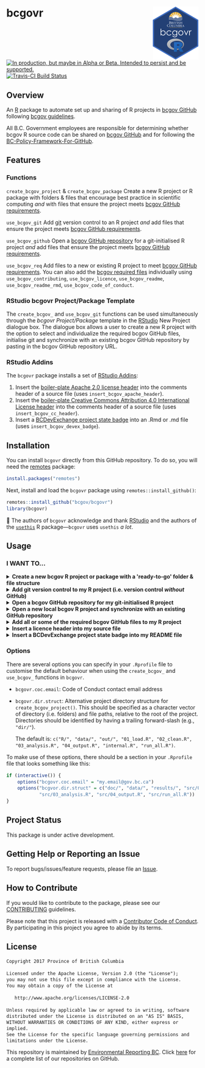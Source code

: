 
<!-- README.md is generated from README.Rmd. Please edit README.Rmd (this file) -->
bcgovr <img src="img/logo.png" align="right" />
===============================================

<a rel="Delivery" href="https://github.com/BCDevExchange/assets/blob/master/README.md"><img alt="In production, but maybe in Alpha or Beta. Intended to persist and be supported." style="border-width:0" src="https://assets.bcdevexchange.org/images/badges/delivery.svg" title="In production, but maybe in Alpha or Beta. Intended to persist and be supported." /></a>[![Travis-CI Build Status](https://travis-ci.org/bcgov/bcgovr.svg?branch=master)](https://travis-ci.org/bcgov/bcgovr)

Overview
--------

An [R](http://r-project.org) package to automate set up and sharing of R projects in [bcgov GitHub](https://github.com/bcgov) following [bcgov guidelines](https://github.com/bcgov/BC-Policy-Framework-For-GitHub).

All B.C. Government employees are responsible for determining whether bcgov R source code can be shared on [bcgov GitHub](https://github.com/bcgov) and for following the [BC-Policy-Framework-For-GitHub](https://github.com/bcgov/BC-Policy-Framework-For-GitHub).

Features
--------

### Functions

`create_bcgov_project` & `create_bcgov_package` Create a new R project or R package with folders & files that encourage best practice in scientific computing *and* with files that ensure the project meets [bcgov GitHub requirements](https://github.com/bcgov/BC-Policy-Framework-For-GitHub/blob/master/BC-Gov-Org-HowTo/Cheatsheet.md).

`use_bcgov_git` Add [git](https://git-scm.com/) version control to an R project *and* add files that ensure the project meets [bcgov GitHub requirements](https://github.com/bcgov/BC-Policy-Framework-For-GitHub/blob/master/BC-Gov-Org-HowTo/Cheatsheet.md).

`use_bcgov_github` Open a [bcgov GitHub repository](https://github.com/bcgov) for a git-initialised R project *and* add files that ensure the project meets [bcgov GitHub requirements](https://github.com/bcgov/BC-Policy-Framework-For-GitHub/blob/master/BC-Gov-Org-HowTo/Cheatsheet.md).

`use_bcgov_req` Add files to a new or existing R project to meet [bcgov GitHub requirements](https://github.com/bcgov/BC-Policy-Framework-For-GitHub/blob/master/BC-Gov-Org-HowTo/Cheatsheet.md). You can also add the [bcgov required files](https://github.com/bcgov/BC-Policy-Framework-For-GitHub/blob/master/BC-Gov-Org-HowTo/Cheatsheet.md) individually using `use_bcgov_contributing`, `use_bcgov_licence`, `use_bcgov_readme`, `use_bcgov_readme_rmd`, `use_bcgov_code_of_conduct`.

### RStudio bcgovr Project/Package Template

The `create_bcgov_` and `use_bcgov_git` functions can be used simultaneously through the *bcgovr Project/Package* template in the [RStudio](https://www.rstudio.com/) New Project dialogue box. The dialogue box allows a user to create a new R project with the option to select and individualize the required bcgov GitHub files, initialise git and synchronize with an existing bcgov GitHub repository by pasting in the bcgov GitHub repository URL.

### RStudio Addins

The `bcgovr` package installs a set of [RStudio Addins](https://rstudio.github.io/rstudioaddins/):

1.  Insert the [boiler-plate Apache 2.0 license header](https://github.com/bcgov/BC-Policy-Framework-For-GitHub/blob/master/BC-Open-Source-Development-Employee-Guide/Licenses.md) into the comments header of a source file (uses `insert_bcgov_apache_header`).
2.  Insert the [boiler-plate Creative Commons Attribution 4.0 International License header](https://github.com/bcgov/BC-Policy-Framework-For-GitHub/blob/master/BC-Open-Source-Development-Employee-Guide/Licenses.md) into the comments header of a source file (uses `insert_bcgov_cc_header`).
3.  Insert a [BCDevExchange project state badge](https://github.com/BCDevExchange/assets/blob/master/README.md) into an .Rmd or .md file (uses `insert_bcgov_devex_badge`).

Installation
------------

You can install `bcgovr` directly from this GitHub repository. To do so, you will need the [remotes](https://cran.r-project.org/web/packages/remotes/index.html) package:

``` r
install.packages("remotes")
```

Next, install and load the `bcgovr` package using `remotes::install_github()`:

``` r
remotes::install_github("bcgov/bcgovr")
library(bcgovr)
```

🎉 The authors of `bcgovr` acknowledge and thank [RStudio](https://www.rstudio.com/) and the authors of the [`usethis`](https://cran.r-project.org/web/packages/usethis/index.html) R package—`bcgovr` uses `usethis` *a lot*.

Usage
-----

### I WANT TO...

<details><summary><strong>Create a new bcgov R project or package with a 'ready-to-go' folder & file structure</strong></summary>

<br />

Create, populate and open a new, local R project using `bcgovr::create_bcgov_project()`. Be sure to either specify your local directory using the `path` argument, or `setwd("C:/my_bcgov_analysis")` before running `create_bcgov_project()`. The template `bcgovr` folders and files and required bcgov GitHub files will be created in the new directory. For using different project templates, see the [Options](#options) section below. Type `?create_bcgov_project` in the R console for help.

``` r
bcgovr::bcgovr::create_bcgov_project(path = "C:\_dev\bcgovr_analysis") 
```

The `create_bcgov_package()` function is used the same way as `create_bcgov_project()` but will create all the folders & files to get started on creating an R package. Type `?create_bcgov_package` in the R console for help. The [R packages](http://r-pkgs.had.co.nz/) book by Hadley Wickham is an incredible resource if you are looking to create packages.

<br />

</details>

<details><summary><strong>Add git version control to my R project (i.e. version control <i>without</i> GitHub)</strong></summary>

<br />

Put your local R project under version control by creating a [git](https://git-scm.com/) repository using `use_bcgov_git`—this automatically completes staging and committing of the initial folders & files inside the project. The `use_bcgov_git` function also ensures the project has the required bcgov GitHub files. Type `?use_bcgov_git` in the R console for help.

<br />

</details>

<details><summary><strong>Open a bcgov GitHub repository for my git-initialised R project</strong></summary>

<br />

Share your git-initialised R project on [bcgov GitHub](https://github.com/bcgov) using `use_bcgov_github`. The `use_bcgov_github` function creates a repository on bcgov GitHub and adds and synchronizes your local project with the newly created bcgov GitHub origin. The `use_bcgov_github` function also ensures the project has the required bcgov GitHub files. Type `?use_bcgov_github` in the R console for help.

To add your project to bcgov GitHub with `use_bcgov_github` users need to have a GitHub account *and* be a [member of the bcgov GitHub organization](https://github.com/bcgov/BC-Policy-Framework-For-GitHub/blob/master/BC-Gov-Org-HowTo/Cheatsheet.md).

<br />

</details>

<details><summary><strong>Open a new local bcgov R project and synchronize with an existing GitHub repository</strong></summary>

<br />

The *bcgovr Project/Package* template in the [RStudio](https://www.rstudio.com/) New Project dialogue box allows a user to create a new R project with the option to select and individualize the required bcgov GitHub files, initialise git and synchronize with an existing bcgov GitHub repository by pasting in the bcgov GitHub repository URL.

<br />

</details>

<details><summary><strong>Add all or some of the required bcgov GitHub files to my R project</strong></summary>

<br />

Add the [required bcgov GitHub](https://github.com/bcgov/BC-Policy-Framework-For-GitHub/blob/master/BC-Gov-Org-HowTo/Cheatsheet.md) files—a LICENCE, a README, a CODE OF CONDUCT and a CONTRIBUTING file—to any new or existing bcgov R project or package using `use_bcgov_req()`. Type `?use_bcgov_req` in the R console for help.

You can use the `licence`, `coc_email` & `rmarkdown` arguments to change the default Apache 2.0 License, add your contact details to the Code of Conduct, or decline a README.Rmd file—maybe you only want a README.md for the project?

``` r
use_bcgov_req(licence="cc-by", rmarkdown=FALSE, coc_email="my.email@gov.bc.ca")
```

You can also add the individual required files as needed using:

``` r
use_bcgov_licence()
use_bcgov_readme()
use_bcgov_contributing()
use_bcgov_code_of_conduct(coc_email="my.email@gov.bc.ca")
```

<br />

</details>

<details><summary><strong>Insert a licence header into my source file</strong></summary>

<br />

Need to add that Apache 2.0 or Creative Commons License header to a source file? Just click-click:

You can also use `insert_bcgov_apache_header()` or `insert_bcgov_cc_header()`.

<br />

</details>

<details><summary><strong>Insert a BCDevExchange project state badge into my README file</strong></summary>

<br />

Need to add a Project State Badge to your README file? Just click-click-click:

You can also use `insert_bcgov_devex_badge("inspiration")`. Type `?insert_bcgov_devex_badge` in the R console for the list of badge options and other help.

</details>

### Options

There are several options you can specify in your `.Rprofile` file to customise the default behaviour when using the `create_bcgov_` and `use_bcgov_` functions in `bcgovr`.

-   `bcgovr.coc.email`: Code of Conduct contact email address
-   `bcgovr.dir.struct`: Alternative project directory structure for `create_bcgov_project()`. This should be specified as a character vector of directory (i.e. folders) and file paths, relative to the root of the project. Directories should be identified by having a trailing forward-slash (e.g., `"dir/"`).

    The default is: `c("R/", "data/", "out/", "01_load.R", "02_clean.R", "03_analysis.R", "04_output.R", "internal.R", "run_all.R")`.

To make use of these options, there should be a section in your `.Rprofile` file that looks something like this:

``` r
if (interactive()) {
    options("bcgovr.coc.email" = "my.email@gov.bc.ca")
    options("bcgvor.dir.struct" = c("doc/", "data/", "results/", "src/01_load.R", "src/02_clean.R",
            "src/03_analysis.R", "src/04_output.R", "src/run_all.R"))
} 
```

Project Status
--------------

This package is under active development.

Getting Help or Reporting an Issue
----------------------------------

To report bugs/issues/feature requests, please file an [Issue](https://github.com/bcgov/bcgovr/issues/).

How to Contribute
-----------------

If you would like to contribute to the package, please see our [CONTRIBUTING](CONTRIBUTING.md) guidelines.

Please note that this project is released with a [Contributor Code of Conduct](CODE_OF_CONDUCT.md). By participating in this project you agree to abide by its terms.

License
-------

    Copyright 2017 Province of British Columbia

    Licensed under the Apache License, Version 2.0 (the "License");
    you may not use this file except in compliance with the License.
    You may obtain a copy of the License at 

       http://www.apache.org/licenses/LICENSE-2.0

    Unless required by applicable law or agreed to in writing, software
    distributed under the License is distributed on an "AS IS" BASIS,
    WITHOUT WARRANTIES OR CONDITIONS OF ANY KIND, either express or implied.
    See the License for the specific language governing permissions and
    limitations under the License.

This repository is maintained by [Environmental Reporting BC](http://www2.gov.bc.ca/gov/content?id=FF80E0B985F245CEA62808414D78C41B). Click [here](https://github.com/bcgov/EnvReportBC-RepoList) for a complete list of our repositories on GitHub.
